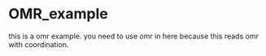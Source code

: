 # OMR_example
this is a omr example. you need to use omr in here because this reads omr with coordination.
